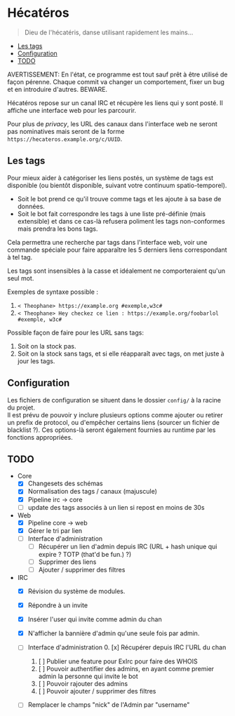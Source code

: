 # Hécatéros

>Dieu de l'hécatéris, danse utilisant rapidement les mains…

* [Les tags](#les-tags)
* [Configuration](#configuration)
* [TODO](#todo)

AVERTISSEMENT: En l'état, ce programme est tout sauf prêt à être utilisé de façon pérenne. Chaque commit va changer un comportement, fixer un bug et en
introduire d'autres. BEWARE.

Hécatéros repose sur un canal IRC et récupère les liens qui y sont posté. Il affiche une interface web pour les parcourir.

Pour plus de *privacy*, les URL des canaux dans l'interface web ne seront pas nominatives mais seront de la forme
`https://hecateros.example.org/c/UUID`.


## Les tags

Pour mieux aider à catégoriser les liens postés, un système de tags est disponible (ou bientôt disponible, suivant votre continuum spatio-temporel).

* Soit le bot prend ce qu'il trouve comme tags et les ajoute à sa base de données.
* Soit le bot fait correspondre les tags à une liste pré-définie (mais extensible) et dans ce cas-là refusera poliment les tags non-conformes mais prendra
    les bons tags.

Cela permettra une recherche par tags dans l'interface web, voir une commande spéciale pour faire apparaître les 5 derniers liens correspondant à tel tag.

Les tags sont insensibles à la casse et idéalement ne comporteraient qu'un seul mot.

Exemples de syntaxe possible :

1. `< Theophane> https://example.org #exemple,w3c#`
2. `< Theophane> Hey checkez ce lien : https://example.org/foobarlol #exemple, w3c#`

Possible façon de faire pour les URL sans tags: 

1. Soit on la stock pas.
2. Soit on la stock sans tags, et si elle réapparaît avec tags, on met juste à jour les tags.


## Configuration

Les fichiers de configuration se situent dans le dossier `config/` à la racine du projet.  
Il est prévu de pouvoir y inclure plusieurs options comme ajouter ou retirer un prefix de protocol, ou d'empêcher certains liens
(sourcer un fichier de blacklist ?). Ces options-là seront également fournies au runtime par les fonctions appropriées.

## TODO

- Core
  - [x] Changesets des schémas
  - [x] Normalisation des tags / canaux (majuscule)
  - [x] Pipeline irc → core
  - [ ] update des tags associés à un lien si repost en moins de 30s
- Web
  - [x] Pipeline core → web
  - [x] Gérer le tri par lien
  - [ ] Interface d'administration
    - [ ] Récupérer un lien d'admin depuis IRC (URL + hash unique qui expire ? TOTP (that'd be fun.) ?)
    - [ ] Supprimer des liens
    - [ ] Ajouter / supprimer des filtres
- IRC
  - [x] Révision du système de modules.
  - [x] Répondre à un invite
  - [x] Insérer l'user qui invite comme admin du chan
  - [x] N'afficher la bannière d'admin qu'une seule fois par admin.
  - [ ] Interface d'administration
    0. [x] Récupérer depuis IRC l'URL du chan
    1. [ ] Publier une feature pour ExIrc pour faire des WHOIS
    2. [ ] Pouvoir authentifier des admins, en ayant comme premier admin la personne qui invite le bot
    3. [ ] Pouvoir rajouter des admins
    4. [ ] Pouvoir ajouter / supprimer des filtres
  - [ ] Remplacer le champs "nick" de l'Admin par "username"

